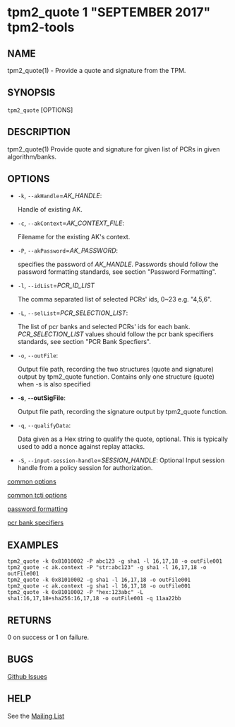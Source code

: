 tpm2_quote 1 "SEPTEMBER 2017" tpm2-tools
==================================================

NAME
----

tpm2_quote(1) - Provide a quote and signature from the TPM.

SYNOPSIS
--------

`tpm2_quote` [OPTIONS]

DESCRIPTION
-----------

tpm2_quote(1) Provide quote and signature for given list of PCRs in given algorithm/banks.

OPTIONS
-------

  * `-k`, `--akHandle`=_AK\_HANDLE_:

    Handle of existing AK.

  * `-c`, `--akContext`=_AK\_CONTEXT\_FILE_:

    Filename for the existing AK's context.

  * `-P`, `--akPassword`=_AK\_PASSWORD_:

    specifies the password of _AK\_HANDLE_. Passwords should follow the
    password formatting standards, see section "Password Formatting".

  * `-l`, `--idList`=_PCR\_ID\_LIST_
	
	The comma separated list of selected PCRs' ids, 0~23 e.g. "4,5,6".

  * `-L`, `--selList`=_PCR\_SELECTION\_LIST_:

    The list of pcr banks and selected PCRs' ids for each bank.
    _PCR\_SELECTION\_LIST_ values should follow the
    pcr bank specifiers standards, see section "PCR Bank Specfiers".

  * `-o`, `--outFile`:

    Output file path, recording the two structures (quote and signature) output by tpm2_quote function.
    Contains only one structure (quote) when -s is also specified

  * **-s**, **--outSigFile**:

    Output file path, recording the signature output by tpm2_quote function.

  * `-q`, `--qualifyData`:

    Data given as a Hex string to qualify the  quote, optional. This is typically
    used to add a nonce against replay attacks.

  * `-S`, `--input-session-handle`=_SESSION\_HANDLE_:
    Optional Input session handle from a policy session for authorization.

[common options](common/options.md)

[common tcti options](common/tcti.md)

[password formatting](common/password.md)

[pcr bank specifiers](common/password.md)

EXAMPLES
--------

```
tpm2_quote -k 0x81010002 -P abc123 -g sha1 -l 16,17,18 -o outFile001
tpm2_quote -c ak.context -P "str:abc123" -g sha1 -l 16,17,18 -o outFile001
tpm2_quote -k 0x81010002 -g sha1 -l 16,17,18 -o outFile001
tpm2_quote -c ak.context -g sha1 -l 16,17,18 -o outFile001
tpm2_quote -k 0x81010002 -P "hex:123abc" -L sha1:16,17,18+sha256:16,17,18 -o outFile001 -q 11aa22bb
```

RETURNS
-------
0 on success or 1 on failure.

BUGS
----
[Github Issues](https://github.com/01org/tpm2-tools/issues)

HELP
----
See the [Mailing List](https://lists.01.org/mailman/listinfo/tpm2)